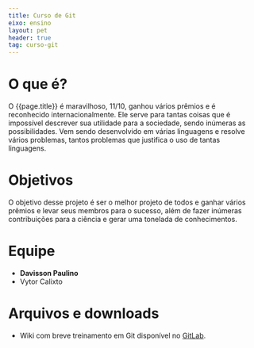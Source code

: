 ```yaml
---
title: Curso de Git
eixo: ensino
layout: pet
header: true
tag: curso-git
---
```


# O que é?
O {{page.title}} é maravilhoso, 11/10, ganhou vários prêmios e é reconhecido
internacionalmente. Ele serve para tantas coisas que é impossível descrever sua
utilidade para a sociedade, sendo inúmeras as possibilidades. Vem sendo desenvolvido
em várias linguagens e resolve vários problemas, tantos problemas que justifica o uso
de tantas linguagens.

# Objetivos
O objetivo desse projeto é ser o melhor projeto de todos e ganhar vários prêmios
e levar seus membros para o sucesso, além de fazer inúmeras contribuições para a
ciência e gerar uma tonelada de conhecimentos.

# Equipe
* **Davisson Paulino**
* Vytor Calixto

# Arquivos e downloads
* Wiki com breve treinamento em Git disponível no [GitLab](https://gitlab.c3sl.ufpr.br/pet/treinamentoGit/wikis/home).
